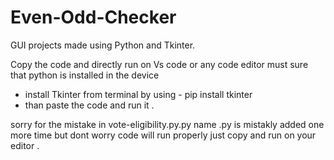 # Even-Odd-Checker
GUI projects made using Python and Tkinter.

Copy the code and directly run on Vs code or any code editor must sure that python is installed in the device 

* install Tkinter from terminal by using - pip install tkinter
* than paste the code and run it .

 
sorry for the mistake in  vote-eligibility.py.py  name  .py is mistakly added one more time  but dont worry code will run properly  just copy and run on your editor .

